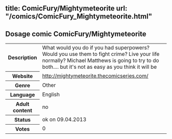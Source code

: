 title: ComicFury/Mightymeteorite
url: "/comics/ComicFury_Mightymeteorite.html"
---
Dosage comic ComicFury/Mightymeteorite
-----------------------------------------

<table class="comicinfo">
<tr>
<th>Description</th><td>What would you do if you had superpowers? Would you use them to fight crime? Live your life normally? Michael Matthews is going to try to do both.... but it's not as easy as you think it will be</td>
</tr>
<tr>
<th>Website</th><td><a href="http://mightymeteorite.thecomicseries.com/">http://mightymeteorite.thecomicseries.com/</a></td>
</tr>
<tr>
<th>Genre</th><td>Other</td>
</tr>
<tr>
<th>Language</th><td>English</td>
</tr>
<tr>
<th>Adult content</th><td>no</td>
</tr>
<tr>
<th>Status</th><td>ok on 09.04.2013</td>
</tr>
<tr>
<th>Votes</th><td>0</div></td>
</tr>
</table>
